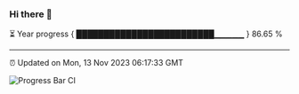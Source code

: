 ### Hi there 👋

⏳ Year progress { █████████████████████████▁▁▁▁▁ } 86.65 %

---

⏰ Updated on Mon, 13 Nov 2023 06:17:33 GMT

![Progress Bar CI](https://github.com/liununu/liununu/workflows/Progress%20Bar%20CI/badge.svg)
